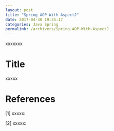 ```yaml
---
layout: post
title: "Spring AOP With AspectJ"
date: 2017-04-30 19:35:17
categories: Java Spring
permalink: /archivers/Spring-AOP-With-AspectJ
---
```


xxxxxxx

<!--more-->

# Title

xxxxx

# References

[1] xxxxx: []()

[2] xxxxx: []()


